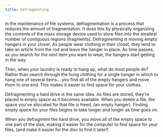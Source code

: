 ```yaml
---
title: Defragmenting
...
```


<Definition source="Wikipedia">
  In the maintenance of file systems, defragmentation is a process that reduces
  the amount of fragmentation. It does this by physically organizing the
  contents of the mass storage device used to store files into the smallest
  number of contiguous regions (fragments).
</Definition>

<Metaphor id="hangers">
  <M4Title>Defragmenting is moving empty hangers in your closet.</M4Title>
  As people wear clothing in their closet, they tend to take an article from the
  rod and leave the hanger in place.  As time passes, as you search for the next
  item you want to wear, the hangers start getting in the way.

  Then, when your laundry is ready to hang up, what do most people do?  Rather
  than search through the hung clothing for a single hanger in which to hang one
  of several items... you find all of the empty hangers and move them to one end.
  This makes it easier to find space for your clothes.

  Defragmenting a hard drive is the same idea.  As files are stored, they're
  placed in empty space as it becomes available.  When you delete a file, the
  space you've allocated for that file is freed, (an empty hanger).  Finding empty
  space for your files begins to take longer and longer as time goes on.

  When you defragment the hard drive, you move all of the empty space to one part
  of the disk, making it easier for the computer to find space for your files,
  (and make it easier for the disc to find it later!)
  <M4Author handle="clintandrewhall" href="http://www.github.com/clintandrewhall" />
</Metaphor>
